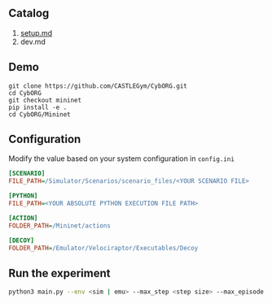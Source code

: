 ## Catalog

1. [setup.md](https://github.com/CASTLEGym/CybORG/blob/mininet/CybORG/Mininet/docs/setup.md)
2. dev.md

## Demo
```
git clone https://github.com/CASTLEGym/CybORG.git
cd CybORG
git checkout mininet
pip install -e .
cd CybORG/Mininet
```

## Configuration

Modify the value based on your system configuration in `config.ini`

```ini
[SCENARIO]
FILE_PATH=/Simulator/Scenarios/scenario_files/<YOUR SCENARIO FILE>

[PYTHON]
FILE_PATH=<YOUR ABSOLUTE PYTHON EXECUTION FILE PATH>

[ACTION]
FOLDER_PATH=/Mininet/actions

[DECOY]
FOLDER_PATH=/Emulator/Velociraptor/Executables/Decoy
```

## Run the experiment

```bash
python3 main.py --env <sim | emu> --max_step <step size> --max_episode <number of episodes>
```

